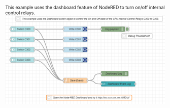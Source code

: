 This example uses the dashboard feature of NodeRED to turn on/off internal control relays.
<img src="CLICKControlRelayDashboard.png">
